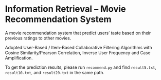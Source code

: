 # Information Retrieval – Movie Recommendation System

A movie recommendation system that predict users’ taste based on their previous ratings to other movies.

Adopted User-Based / Item-Based Collaborative Filtering Algorithms with Cosine Similarity/Pearson Correlation, Inverse User Frequency and Case Amplification.

To get the prediction results, please run `recommend.py` and find `result5.txt`, `result10.txt`, and `result20.txt` in the same path.
